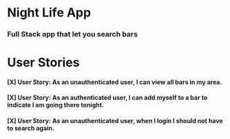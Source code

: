 # Night Life App
### Full Stack app that let you search bars

# User Stories

#### [X] User Story: As an unauthenticated user, I can view all bars in my area.

#### [X] User Story: As an authenticated user, I can add myself to a bar to indicate I am going there tonight.

#### [X] User Story: As an unauthenticated user, when I login I should not have to search again.

